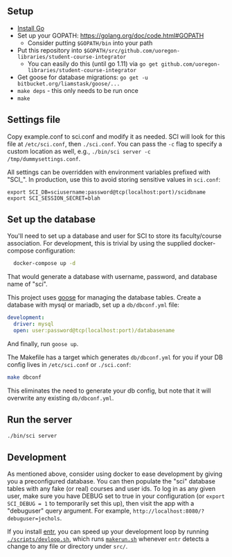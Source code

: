 Setup
--

- [Install Go](https://golang.org/dl/)
- Set up your GOPATH: https://golang.org/doc/code.html#GOPATH
  - Consider putting `$GOPATH/bin` into your path
- Put this repository into `$GOPATH/src/github.com/uoregon-libraries/student-course-integrator`
  - You can easily do this (until go 1.11) via
    `go get github.com/uoregon-libraries/student-course-integrator`
- Get goose for database migrations: `go get -u bitbucket.org/liamstask/goose/...`
- `make deps` - this only needs to be run once
- `make`

Settings file
---

Copy example.conf to sci.conf and modify it as needed.  SCI will look for this
file at `/etc/sci.conf`, then `./sci.conf`.  You can pass the `-c` flag to
specify a custom location as well, e.g., `./bin/sci server -c /tmp/dummysettings.conf`.

All settings can be overridden with environment variables prefixed with "SCI_".
In production, use this to avoid storing sensitive values in `sci.conf`:

    export SCI_DB=sciusername:password@tcp(localhost:port)/scidbname
    export SCI_SESSION_SECRET=blah

Set up the database
---

You'll need to set up a database and user for SCI to store its faculty/course
association.  For development, this is trivial by using the supplied
docker-compose configuration:

```bash
  docker-compose up -d
```

That would generate a database with username, password, and database name of "sci".

This project uses [goose](https://bitbucket.org/liamstask/goose) for managing
the database tables.  Create a database with mysql or mariadb, set up a
`db/dbconf.yml` file:

```yaml
development:
  driver: mysql
  open: user:password@tcp(localhost:port)/databasename
```

And finally, run `goose up`.

The Makefile has a target which generates `db/dbconf.yml` for you if your DB
config lives in `/etc/sci.conf` or `./sci.conf`:

```bash
make dbconf
```

This eliminates the need to generate your db config, but note that it will
overwrite any existing `db/dbconf.yml`.

Run the server
---

```bash
./bin/sci server
```

Development
---

As mentioned above, consider using docker to ease development by giving you a
preconfigured database.  You can then populate the "sci" database tables with
any fake (or real) courses and user ids.  To log in as any given user, make
sure you have DEBUG set to true in your configuration (or `export SCI_DEBUG =
1` to temporarily set this up), then visit the app with a "debuguser" query
argument.  For example, `http://localhost:8080/?debuguser=jechols`.

If you install [entr](http://www.entrproject.org/), you can speed up your
development loop by running [`./scripts/devloop.sh`](./scripts/devloop.sh),
which runs [`makerun.sh`](./scripts/makerun.sh) whenever `entr` detects a
change to any file or directory under `src/`.
